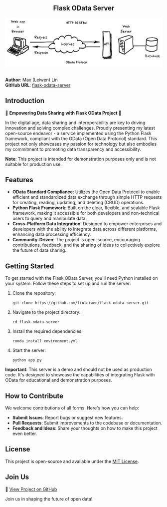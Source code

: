 <h2 align="center">
  Flask OData Server<br/>
</h2>
<div align="center">
  <img alt="Demo" src="./images/pyOdata.jpg" />
</div>
<br/>
<center>
</center>

**Author**: Max (Leiwen) Lin  
**GitHub URL**: [flask-odata-server](https://github.com/linleiwen/flask-odata-server)


## Introduction

🚀 **Empowering Data Sharing with Flask OData Project** 🚀

In the digital age, data sharing and interoperability are key to driving innovation and solving complex challenges. Proudly presenting my latest open-source endeavor - a service implemented using the Python Flask framework, compliant with the OData (Open Data Protocol) standard. This project not only showcases my passion for technology but also embodies my commitment to promoting data transparency and accessibility.

**Note**: This project is intended for demonstration purposes only and is not suitable for production use.

## Features

- **OData Standard Compliance**: Utilizes the Open Data Protocol to enable efficient and standardized data exchange through simple HTTP requests for creating, reading, updating, and deleting (CRUD) operations.
- **Python Flask Framework**: Built on the clear, flexible, and scalable Flask framework, making it accessible for both developers and non-technical users to query and manipulate data.
- **Cross-Platform Data Integration**: Designed to empower enterprises and developers with the ability to integrate data across different platforms, enhancing data processing efficiency.
- **Community-Driven**: The project is open-source, encouraging contributions, feedback, and the sharing of ideas to collectively explore the future of data sharing.

## Getting Started

To get started with the Flask OData Server, you'll need Python installed on your system. Follow these steps to set up and run the server:

1. Clone the repository:
   ```
   git clone https://github.com/linleiwen/flask-odata-server.git
   ```
2. Navigate to the project directory:
   ```
   cd flask-odata-server
   ```
3. Install the required dependencies:
   ```
   conda install environment.yml
   ```
4. Start the server:
   ```
   python app.py
   ```

**Important**: This server is a demo and should not be used as production code. It's designed to showcase the capabilities of integrating Flask with OData for educational and demonstration purposes.

## How to Contribute

We welcome contributions of all forms. Here's how you can help:

- **Submit Issues**: Report bugs or suggest new features.
- **Pull Requests**: Submit improvements to the codebase or documentation.
- **Feedback and Ideas**: Share your thoughts on how to make this project even better.

## License

This project is open-source and available under the [MIT License](LICENSE).

## Join Us

🔗 [View Project on GitHub](https://github.com/linleiwen/flask-odata-server)

Join us in shaping the future of open data!
